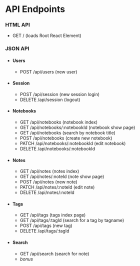 # API Endpoints

### HTML API
- GET /  (loads Root React Element)

### JSON API
- #### Users
  - POST /api/users  (new user)
- #### Session
  - POST /api/session  (new session login)
  - DELETE /api/session  (logout)
- #### Notebooks
  - GET /api/notebooks  (notebook index)
  - GET /api/notebooks/:notebookId (notebook show page)
  - GET /api/notebooks  (search by notebook title)
  - POST /api/notebooks  (create new notebook)
  - PATCH /api/notebooks/:notebookId  (edit notebook)
  - DELETE /api/notebooks/:notebookId
- #### Notes
  - GET /api/notes  (notes index)
  - GET /api/notes/:noteId  (note show page)
  - POST /api/notes  (new note)
  - PATCH /api/notes/:noteId  (edit note)
  - DELETE /api/notes/:noteId  
- #### Tags
  - GET /api/tags  (tags index page)
  - GET /api/tags/:tagId  (search for a tag by tagname)
  - POST /api/tags  (new tag)
  - DELETE /api/tags/:tagId  
- #### Search
  - GET /api/search  (search for note)
  - *bonus*
